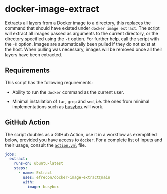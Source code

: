# docker-image-extract

Extracts all layers from a Docker image to a directory, this replaces the
command that should have existed under `docker image extract`. The script will
extract all images passed as arguments to the current directory, or the
directory specified using the `-t` option. For further help, call the script
with the `-h` option. Images are automatically been pulled if they do not exist
at the host. When pulling was necessary, images will be removed once all their
layers have been extracted.

## Requirements

This script has the following requirements:

+ Ability to run the `docker` command as the current user.
+ Minimal installation of `tar`, `grep` and `sed`, i.e. the ones from minimal
  implementations such as [busybox] will work.

  [busybox]: https://busybox.net/

## GitHub Action

The script doubles as a GitHub Action, use it in a workflow as exemplified
below, provided you have access to `docker`. For a complete list of inputs and
their usage, consult the [`action.yml`](./action.yml) file.

```yaml
jobs:
  extract:
    runs-on: ubuntu-latest
    steps:
      - name: Extract
        uses: efrecon/docker-image-extract@main
        with:
          image: busybox
```
